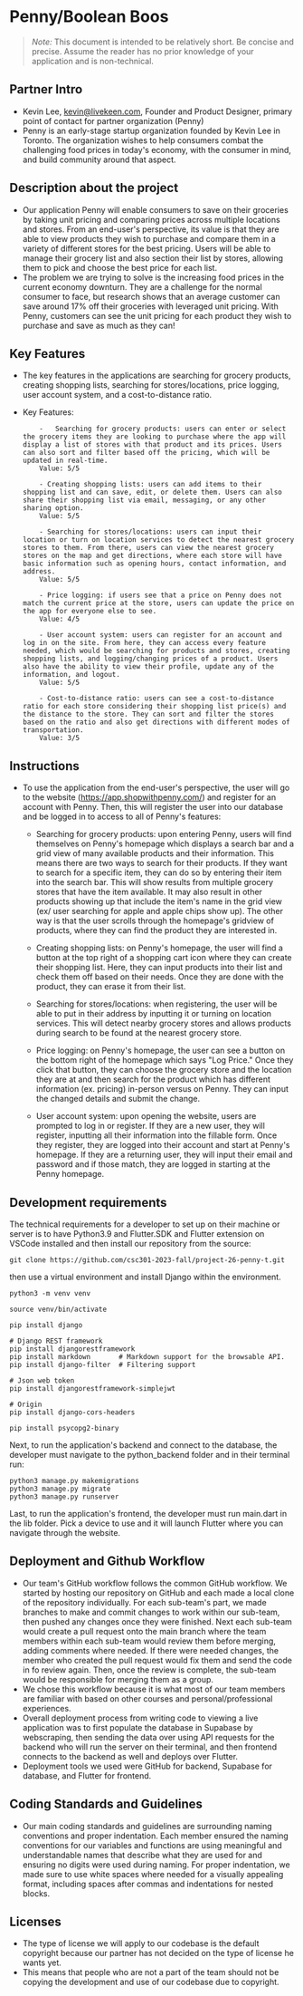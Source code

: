 # Penny/Boolean Boos

> _Note:_ This document is intended to be relatively short. Be concise and precise. Assume the reader has no prior knowledge of your application and is non-technical.
> ​

## Partner Intro

-   Kevin Lee, kevin@livekeen.com, Founder and Product Designer, primary point of contact for partner organization (Penny)
-   Penny is an early-stage startup organization founded by Kevin Lee in Toronto. The organization wishes to help consumers combat the challenging food prices in today's economy, with the consumer in mind, and build community around that aspect.

## Description about the project

-   Our application Penny will enable consumers to save on their groceries by taking unit pricing and comparing prices across multiple locations and stores. From an end-user's perspective, its value is that they are able to view products they wish to purchase and compare them in a variety of different stores for the best pricing. Users will be able to manage their grocery list and also section their list by stores, allowing them to pick and choose the best price for each list.
-   The problem we are trying to solve is the increasing food prices in the current economy downturn. They are a challenge for the normal consumer to face, but research shows that an average customer can save around 17% off their groceries with leveraged unit pricing. With Penny, customers can see the unit pricing for each product they wish to purchase and save as much as they can!
    ​

## Key Features

-   The key features in the applications are searching for grocery products, creating shopping lists, searching for stores/locations, price logging, user account system, and a cost-to-distance ratio.
-   Key Features:

            -   Searching for grocery products: users can enter or select the grocery items they are looking to purchase where the app will display a list of stores with that product and its prices. Users can also sort and filter based off the pricing, which will be updated in real-time.
            Value: 5/5

            - Creating shopping lists: users can add items to their shopping list and can save, edit, or delete them. Users can also share their shopping list via email, messaging, or any other sharing option.
            Value: 5/5

            - Searching for stores/locations: users can input their location or turn on location services to detect the nearest grocery stores to them. From there, users can view the nearest grocery stores on the map and get directions, where each store will have basic information such as opening hours, contact information, and address.
            Value: 5/5

            - Price logging: if users see that a price on Penny does not match the current price at the store, users can update the price on the app for everyone else to see.
            Value: 4/5

            - User account system: users can register for an account and log in on the site. From here, they can access every feature needed, which would be searching for products and stores, creating shopping lists, and logging/changing prices of a product. Users also have the ability to view their profile, update any of the information, and logout.
            Value: 5/5

            - Cost-to-distance ratio: users can see a cost-to-distance ratio for each store considering their shopping list price(s) and the distance to the store. They can sort and filter the stores based on the ratio and also get directions with different modes of transportation.
            Value: 3/5

## Instructions

-   To use the application from the end-user's perspective, the user will go to the website (https://app.shopwithpenny.com/) and register for an account with Penny. Then, this will register the user into our database and be logged in to access to all of Penny's features:

    -   Searching for grocery products: upon entering Penny, users will find themselves on Penny's homepage which displays a search bar and a grid view of many available products and their information. This means there are two ways to search for their products. If they want to search for a specific item, they can do so by entering their item into the search bar. This will show results from multiple grocery stores that have the item available. It may also result in other products showing up that include the item's name in the grid view (ex/ user searching for apple and apple chips show up). The other way is that the user scrolls through the homepage's gridview of products, where they can find the product they are interested in.

    -   Creating shopping lists: on Penny's homepage, the user will find a button at the top right of a shopping cart icon where they can create their shopping list. Here, they can input products into their list and check them off based on their needs. Once they are done with the product, they can erase it from their list.

    -   Searching for stores/locations: when registering, the user will be able to put in their address by inputting it or turning on location services. This will detect nearby grocery stores and allows products during search to be found at the nearest grocery store.

    -   Price logging: on Penny's homepage, the user can see a button on the bottom right of the homepage which says "Log Price." Once they click that button, they can choose the grocery store and the location they are at and then search for the product which has different information (ex. pricing) in-person versus on Penny. They can input the changed details and submit the change.

    -   User account system: upon opening the website, users are prompted to log in or register. If they are a new user, they will register, inputting all their information into the fillable form. Once they register, they are logged into their account and start at Penny's homepage. If they are a returning user, they will input their email and password and if those match, they are logged in starting at the Penny homepage.

## Development requirements

The technical requirements for a developer to set up on their machine or server is to have Python3.9 and Flutter.SDK and Flutter extension on VSCode installed and then install our repository from the source:

```
git clone https://github.com/csc301-2023-fall/project-26-penny-t.git
```

then use a virtual environment and install Django within the environment.

```
python3 -m venv venv

source venv/bin/activate

pip install django

# Django REST framework
pip install djangorestframework
pip install markdown       # Markdown support for the browsable API.
pip install django-filter  # Filtering support

# Json web token
pip install djangorestframework-simplejwt

# Origin
pip install django-cors-headers

pip install psycopg2-binary
```

Next, to run the application's backend and connect to the database, the developer must navigate to the python_backend folder and in their terminal run:

```
python3 manage.py makemigrations
python3 manage.py migrate
python3 manage.py runserver
```

Last, to run the application's frontend, the developer must run main.dart in the lib folder. Pick a device to use and it will launch Flutter where you can navigate through the website.

## Deployment and Github Workflow

-   Our team's GitHub workflow follows the common GitHub workflow. We started by hosting our repository on GitHub and each made a local clone of the repository individually. For each sub-team's part, we made branches to make and commit changes to work within our sub-team, then pushed any changes once they were finished. Next each sub-team would create a pull request onto the main branch where the team members within each sub-team would review them before merging, adding comments where needed. If there were needed changes, the member who created the pull request would fix them and send the code in fo review again. Then, once the review is complete, the sub-team would be responsible for merging them as a group.
-   We chose this workflow because it is what most of our team members are familiar with based on other courses and personal/professional experiences.
-   Overall deployment process from writing code to viewing a live application was to first populate the database in Supabase by webscraping, then sending the data over using API requests for the backend who will run the server on their terminal, and then frontend connects to the backend as well and deploys over Flutter.
-   Deployment tools we used were GitHub for backend, Supabase for database, and Flutter for frontend.

## Coding Standards and Guidelines

-   Our main coding standards and guidelines are surrounding naming conventions and proper indentation. Each member ensured the naming conventions for our variables and functions are using meaningful and understandable names that describe what they are used for and ensuring no digits were used during naming. For proper indentation, we made sure to use white spaces where needed for a visually appealing format, including spaces after commas and indentations for nested blocks.
    ​

## Licenses

-   The type of license we will apply to our codebase is the default copyright because our partner has not decided on the type of license he wants yet.
-   This means that people who are not a part of the team should not be copying the development and use of our codebase due to copyright.

